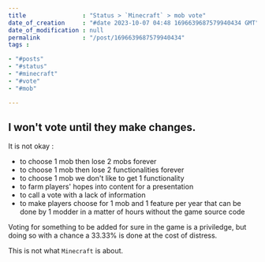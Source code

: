 ```yaml
---
title                : "Status > `Minecraft` > mob vote"
date_of_creation     : "#date 2023-10-07 04:48 1696639687579940434 GMT"
date_of_modification : null
permalink            : "/post/1696639687579940434"
tags :

- "#posts"
- "#status"
- "#minecraft"
- "#vote"
- "#mob"

---
```


## I won't vote until they make changes.

It is not okay : 
- to choose 1 mob then lose 2 mobs forever
- to choose 1 mob then lose 2 functionalities forever
- to choose 1 mob we don't like to get 1 functionality
- to farm players' hopes into content for a presentation
- to call a vote with a lack of information
- to make players choose for 1 mob and 1 feature per year that can be done by 1 modder in a matter of hours without the game source code

Voting for something to be added for sure in the game is a priviledge,
but doing so with a chance a 33.33% is done at the cost of distress.

This is not what `Minecraft` is about.


